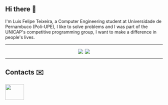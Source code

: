 ## Hi there 👋
I'm Luis Felipe Teixeira, a Computer Engineering student at Universidade de Pernambuco (Poli-UPE), I like to solve problems and I was part of the UNICAP's competitive programming group, I want to make a difference in people's lives.


----
<div align="left" style="display: flex; justify-content: center; gap: 6px;">
  <img src="https://github-readme-stats.vercel.app/api/top-langs/?username=luisfteixeira11&hide_progress=true" />
  <img src="https://github-readme-stats.vercel.app/api?username=luisfteixeira11&hide=contribs,issues" />
</div>

----

## Contacts ✉️

<a href="www.linkedin.com/in/luis-felipe-teixeira-0718182a6">
  <img src="https://cdn.jsdelivr.net/gh/devicons/devicon@latest/icons/linkedin/linkedin-original.svg" align="center" height="50" width="60">
</a>
